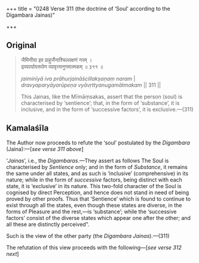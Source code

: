+++
title = "0248 Verse 311 (the doctrine of ‘Soul’ according to the Digambara Jainas)"

+++
## Original 
>
> जैमिनीया इव प्राहुर्जैनाश्चिल्लक्षणं नरम् ।  
> द्रव्यपर्यायरूपेण व्यावृत्त्यनुगमात्मकम् ॥ ३११ ॥ 
>
> *jaiminīyā iva prāhurjaināścillakṣaṇaṃ naram* \|  
> *dravyaparyāyarūpeṇa vyāvṛttyanugamātmakam* \|\| 311 \|\| 
>
> This Jainas, like the Mīmāṃsakas, assert that the person (soul) is characterised by ‘sentience’; that, in the form of ‘substance’, it is inclusive, and in the form of ‘successive factors’, it is exclusive.—(311)



## Kamalaśīla

The Author now proceeds to refute the ‘soul’ postulated by the *Digambara* (Jaina):—[*see verse 311 above*]

‘*Jainas*’, i.e., the *Digambaras*.—They assert as follows The Soul is characterised by *Sentience* only; and in the form of *Substance*, it remains the same under all states, and as such is ‘inclusive’ (comprehensive) in its nature; while in the form of *successive* factors, being distinct with each state, it is ‘exclusive’ in its nature. This two-fold character of the Soul is cognised by direct Perception, and hence does not stand in need of being proved by other proofs. Thus that ‘Sentience’ which is found to continue to exist through all the states, even though these states are diverse, in the forms of Pleasure and the rest,—is ‘substance’; while the ‘successive factors’ consist of the diverse states which appear one after the other; and all these are distinctly perceived”.

Such is the view of the other party (the *Digambara Jainas*).—(311)

The refutation of this view proceeds with the following—[*see verse 312 next*]


